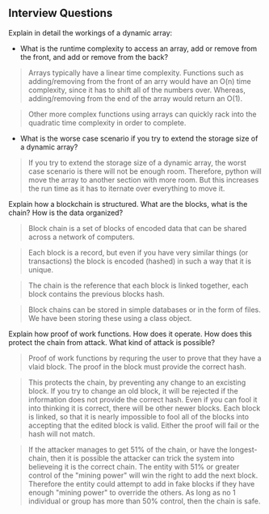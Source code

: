 ## Interview Questions

Explain in detail the workings of a dynamic array:
* What is the runtime complexity to access an array, add or remove from the front, and add or remove from the back? 

> Arrays typically have a linear time complexity. Functions such as adding/removing from the front of an arry would have an O(n) time complexity, since it has to shift all of the numbers over. Whereas, adding/removing from the end of the array would return an O(1). 

> Other more complex functions using arrays can quickly rack into the quadratic time complexity in order to complete. 

* What is the worse case scenario if you try to extend the storage size of a dynamic array?

> If you try to extend the storage size of a dynamic array, the worst case scenario is there will not be enough room. Therefore, python will move the array to another section with more room. But this increases the run time as it has to iternate over everything to move it.

Explain how a blockchain is structured. What are the blocks, what is the chain? How is the data organized?

> Block chain is a set of blocks of encoded data that can be shared across a network of computers. 

> Each block is a record, but even if you have very similar things (or transactions) the block is encoded (hashed) in such a way that it is unique. 

> The chain is the reference that each block is linked together, each block contains the previous blocks hash.

> Block chains can be stored in simple databases or in the form of files. We have been storing these using a class object.
  
Explain how proof of work functions. How does it operate. How does this protect the chain from attack. What kind of attack is possible?

> Proof of work functions by requring the user to prove that they have a vlaid block. The proof in the block must provide the correct hash. 

> This protects the chain, by preventing any change to an excisting block. If you try to change an old block, it will be rejected if the information does not provide the correct hash. Even if you can fool it into thinking it is correct, there will be other newer blocks. Each block is linked, so that it is nearly impossible to fool all of the blocks into accepting that the edited block is valid. Either the proof will fail or the hash will not match. 

> If the attacker manages to get 51% of the chain, or have the longest-chain, then it is possible the attacker can trick the system into believeing it is the correct chain. The entity with 51% or greater control of the "mining power" will win the right to add the next block. Therefore the entity could attempt to add in fake blocks if they have enough "mining power" to override the others. As long as no 1 individual or group has more than 50% control, then the chain is safe.